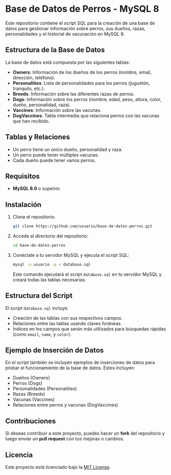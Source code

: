
# Base de Datos de Perros - MySQL 8

Este repositorio contiene el script SQL para la creación de una base de datos para gestionar información sobre perros, sus dueños, razas, personalidades y el historial de vacunación en MySQL 8.

## Estructura de la Base de Datos

La base de datos está compuesta por las siguientes tablas:

- **Owners**: Información de los dueños de los perros (nombre, email, dirección, teléfono).
- **Personalities**: Lista de personalidades para los perros (juguetón, tranquilo, etc.).
- **Breeds**: Información sobre las diferentes razas de perros.
- **Dogs**: Información sobre los perros (nombre, edad, peso, altura, color, dueño, personalidad, raza).
- **Vaccines**: Información sobre las vacunas.
- **DogVaccines**: Tabla intermedia que relaciona perros con las vacunas que han recibido.

## Tablas y Relaciones

- Un perro tiene un único dueño, personalidad y raza.
- Un perro puede tener múltiples vacunas.
- Cada dueño puede tener varios perros.

## Requisitos

- **MySQL 8.0** o superior.

## Instalación

1. Clona el repositorio:
   ```bash
   git clone https://github.com/usuario/base-de-datos-perros.git
   ```

2. Accede al directorio del repositorio:
   ```bash
   cd base-de-datos-perros
   ```

3. Conéctate a tu servidor MySQL y ejecuta el script SQL:
   ```bash
   mysql -u usuario -p < database.sql
   ```

   Este comando ejecutará el script `database.sql` en tu servidor MySQL y creará todas las tablas necesarias.

## Estructura del Script

El script `database.sql` incluye:

- Creación de las tablas con sus respectivos campos.
- Relaciones entre las tablas usando claves foráneas.
- Índices en los campos que serán más utilizados para búsquedas rápidas (como `email`, `name`, y `color`).

## Ejemplo de Inserción de Datos

En el script también se incluyen ejemplos de inserciones de datos para probar el funcionamiento de la base de datos. Estos incluyen:

- Dueños (Owners)
- Perros (Dogs)
- Personalidades (Personalities)
- Razas (Breeds)
- Vacunas (Vaccines)
- Relaciones entre perros y vacunas (DogVaccines)

## Contribuciones

Si deseas contribuir a este proyecto, puedes hacer un **fork** del repositorio y luego enviar un **pull request** con tus mejoras o cambios.

## Licencia

Este proyecto está licenciado bajo la [MIT License](LICENSE).
